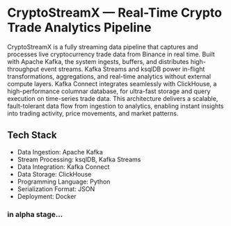 # CryptoStreamX — Real-Time Crypto Trade Analytics Pipeline

CryptoStreamX is a fully streaming data pipeline that captures and processes live cryptocurrency trade data from Binance in real time. Built with Apache Kafka, the system ingests, buffers, and distributes high-throughput event streams. Kafka Streams and ksqlDB power in-flight transformations, aggregations, and real-time analytics without external compute layers. Kafka Connect integrates seamlessly with ClickHouse, a high-performance columnar database, for ultra-fast storage and query execution on time-series trade data. This architecture delivers a scalable, fault-tolerant data flow from ingestion to analytics, enabling instant insights into trading activity, price movements, and market patterns.

## Tech Stack

- Data Ingestion: Apache Kafka
- Stream Processing: ksqlDB, Kafka Streams
- Data Integration: Kafka Connect
- Data Storage: ClickHouse
- Programming Language: Python
- Serialization Format: JSON
- Deployment: Docker


### in alpha stage...
